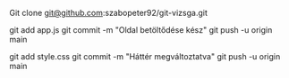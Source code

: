 Git clone git@github.com:szabopeter92/git-vizsga.git

git add app.js
git commit -m "Oldal betöltődése kész"
git push -u origin main

git add style.css
git commit -m "Háttér megváltoztatva"
git push -u origin main